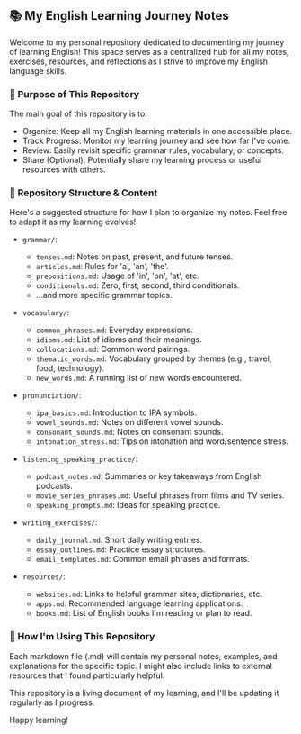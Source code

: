 ## 📚 My English Learning Journey Notes
Welcome to my personal repository dedicated to documenting my journey of learning English! This space serves as a centralized hub for all my notes, exercises, resources, and reflections as I strive to improve my English language skills.

### 🎯 Purpose of This Repository
The main goal of this repository is to:

- Organize: Keep all my English learning materials in one accessible place.
- Track Progress: Monitor my learning journey and see how far I've come.
- Review: Easily revisit specific grammar rules, vocabulary, or concepts.
- Share (Optional): Potentially share my learning process or useful resources with others.

### 📝 Repository Structure & Content
Here's a suggested structure for how I plan to organize my notes. Feel free to adapt it as my learning evolves!

- `grammar/`:

  - `tenses.md`: Notes on past, present, and future tenses.
  - `articles.md`: Rules for 'a', 'an', 'the'.
  - `prepositions.md`: Usage of 'in', 'on', 'at', etc.
  - `conditionals.md`: Zero, first, second, third conditionals.
  - ...and more specific grammar topics.

- `vocabulary/`:
  - `common_phrases.md`: Everyday expressions.
  - `idioms.md`: List of idioms and their meanings.
  - `collocations.md`: Common word pairings.
  - `thematic_words.md`: Vocabulary grouped by themes (e.g., travel, food, technology).
  - `new_words.md`: A running list of new words encountered.

- `pronunciation/`:
  - `ipa_basics.md`: Introduction to IPA symbols.
  - `vowel_sounds.md`: Notes on different vowel sounds.
  - `consonant_sounds.md`: Notes on consonant sounds.
  - `intonation_stress.md`: Tips on intonation and word/sentence stress.

- `listening_speaking_practice/`:
  - `podcast_notes.md`: Summaries or key takeaways from English podcasts.
  - `movie_series_phrases.md`: Useful phrases from films and TV series.
  - `speaking_prompts.md`: Ideas for speaking practice.

- `writing_exercises/`:
  - `daily_journal.md`: Short daily writing entries.
  - `essay_outlines.md`: Practice essay structures.
  - `email_templates.md`: Common email phrases and formats.

- `resources/`:
  - `websites.md`: Links to helpful grammar sites, dictionaries, etc.
  - `apps.md`: Recommended language learning applications.
  - `books.md`: List of English books I'm reading or plan to read.

### 🚀 How I'm Using This Repository
Each markdown file (.md) will contain my personal notes, examples, and explanations for the specific topic. I might also include links to external resources that I found particularly helpful.

This repository is a living document of my learning, and I'll be updating it regularly as I progress.

Happy learning!
